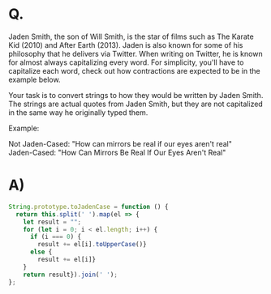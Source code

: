 # Q.
Jaden Smith, the son of Will Smith, is the star of films such as The Karate Kid (2010) and After Earth (2013). Jaden is also known for some of his philosophy that he delivers via Twitter. When writing on Twitter, he is known for almost always capitalizing every word. For simplicity, you'll have to capitalize each word, check out how contractions are expected to be in the example below.

Your task is to convert strings to how they would be written by Jaden Smith. The strings are actual quotes from Jaden Smith, but they are not capitalized in the same way he originally typed them.

Example:

Not Jaden-Cased: "How can mirrors be real if our eyes aren't real"\
Jaden-Cased:     "How Can Mirrors Be Real If Our Eyes Aren't Real"

# A)
```js
String.prototype.toJadenCase = function () {
  return this.split(' ').map(el => {
    let result = "";
    for (let i = 0; i < el.length; i++) {
      if (i === 0) {
        result += el[i].toUpperCase()}
      else {
        result += el[i]}
    }
    return result}).join(' ');
};
```
